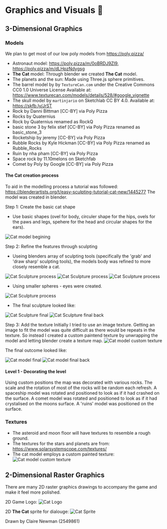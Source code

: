 # Graphics and Visuals  :art:


## 3-Dimensional Graphics


### Models
We plan to get most of our low poly models from https://poly.pizza/
- Astronaut model: https://poly.pizza/m/0oBRDJ9Zl9, https://poly.pizza/m/dLHpzNdygsg
- **The Cat** model: Through blender we created **The Cat** model.
- The planets and the sun: Made using Three.js sphere primitives. 
- The barrel model by by `TextureCan.com` under the Creative Commons CC0 1.0 Universe License Available at: https://www.texturecan.com/models/details/528/#google_vignette
- The skull model by `martinjario` on Sketchlab CC BY 4.0. Available at: https://skfb.ly/JrST
- Rock by Danni Bittman [CC-BY] via Poly Pizza
- Rocks by Quaternius
- Rock by Quaternius renamed as RockQ
- basic stone 3 by felix stief [CC-BY] via Poly Pizza renamed as basic_stone_3
- Rocketship by jeremy [CC-BY] via Poly Pizza
- Rubble Rocks by Kyle Hickman [CC-BY] via Poly Pizza renamed as Rubble_Rocks
- Ruin by nha pham [CC-BY] via Poly Pizza
- Space rock by 11.10melons on Sketchfab
- Comet by Poly by Google [CC-BY] via Poly Pizza



#### **The Cat** creation process

To aid in the modelling process a tutorial was followed: https://blenderartists.org/t/easy-sculpting-tutorial-cat-new/1445277
The model was created in blender.

Step 1: Create the basic cat shape
- Use basic shapes (ovel for body, circuler shape for the hips, ovels for the paws and legs, spehere for the head and circular shapes for the ears).

![Cat model begining](media/TheCatBasicShape.jpg)
  
Step 2: Refine the features through sculpting
- Useing blenders array of sculpting tools (specifically the 'grab' and 'draw sharp' sculpting tools), the models body was refined to more closely resemble a cat.

![Cat Sculpture process](media/TheCatSculpted1.jpg)
![Cat Sculpture process](media/TheCatSculpted2.jpg)
![Cat Sculpture process](media/TheCatSculpted3.jpg)

- Using smaller spheres - eyes were created.

![Cat Sculpture process](media/TheCatSculpted4.jpg)

- The final sculpture looked like:
  
![Cat Sculpture final](media/TheCatSculpture.png)
![Cat Sculpture final back](media/TheCatSculptureBack.png)

Step 3: Add the texture
Initially I tried to use an image texture. Getting an image to fit the model was quite difficult as there would be repeats in the texture. 
So instead I created a custom paintend texture by unwrapping the model and letting blender create a texture map.
![Cat model custom texture](media/TheCatTextureMap.png)

The final outcome looked like:

![Cat model final](media/TheCatModel.png)
![Cat model final back](media/TheCatModelBack.png)


#### Level 1 - Decorating the level
Using custom positions the map was decorated with various rocks. The scale and the rotation of most of the rocks will be random each refresh.
A spaceship model was rotated and positioned to look as if it had crashed on the surface.
A comet model was rotated and positioned to look as if it had crystalised on the moons surface.
A 'ruins' model was positioned on the surface.



  
### Textures
- The asteroid and moon floor will have textures to resemble a rough ground.
- The textures for the stars and planets are from: https://www.solarsystemscope.com/textures/ 
- The cat model employs a custom painted texture:
![Cat model custom texture](media/TheCatTextureMap.png)

## 2-Dimensional Raster Graphics
There are many 2D raster graphics drawings to accompany the game and make it feel more polished.

2D Game Logo:
![Cat Logo](media/SpacePawsOdyssey.png)

2D **The Cat** sprite for dialouge:
![Cat Sprite](media/SpaceCat.png)

Drawn by Claire Newman (2549861)


